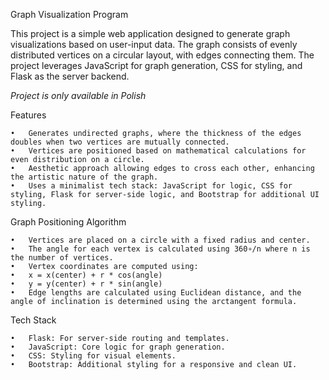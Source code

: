 Graph Visualization Program

This project is a simple web application designed to generate graph visualizations based on user-input data. The graph consists of evenly distributed vertices on a circular layout, with edges connecting them. The project leverages JavaScript for graph generation, CSS for styling, and Flask as the server backend.

*Project is only available in Polish*

Features

	•	Generates undirected graphs, where the thickness of the edges doubles when two vertices are mutually connected.
	•	Vertices are positioned based on mathematical calculations for even distribution on a circle.
	•	Aesthetic approach allowing edges to cross each other, enhancing the artistic nature of the graph.
	•	Uses a minimalist tech stack: JavaScript for logic, CSS for styling, Flask for server-side logic, and Bootstrap for additional UI styling.

Graph Positioning Algorithm

	•	Vertices are placed on a circle with a fixed radius and center.
	•	The angle for each vertex is calculated using 360∘/n where n is the number of vertices.
	•	Vertex coordinates are computed using:
	•	x = x(center) + r * cos(angle)
	•	y = y(center) + r * sin(angle)
	•	Edge lengths are calculated using Euclidean distance, and the angle of inclination is determined using the arctangent formula.

Tech Stack

	•	Flask: For server-side routing and templates.
	•	JavaScript: Core logic for graph generation.
	•	CSS: Styling for visual elements.
	•	Bootstrap: Additional styling for a responsive and clean UI.
